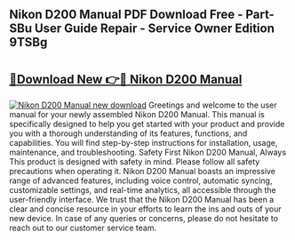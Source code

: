 ## Nikon D200 Manual PDF Download Free - Part-SBu User Guide Repair - Service Owner Edition 9TSBg

# <h2><a href="http://cf1859.oget.top/?id=Nikon+D200+Manual">🔗Download New 👉🔴 Nikon D200 Manual</a></h2>

[![Nikon D200 Manual new download](https://i.imgur.com/5g1atiW.png)](http://cf1859.oget.top/?id=Nikon+D200+Manual)
Greetings and welcome to the user manual for your newly assembled Nikon D200 Manual. This manual is specifically designed to help you get started with your product and provide you with a thorough understanding of its features, functions, and capabilities. You will find step-by-step instructions for installation, usage, maintenance, and troubleshooting. Safety First Nikon D200 Manual, Always This product is designed with safety in mind. Please follow all safety precautions when operating it. Nikon D200 Manual boasts an impressive range of advanced features, including voice control, automatic syncing, customizable settings, and real-time analytics, all accessible through the user-friendly interface. We trust that the Nikon D200 Manual has been a clear and concise resource in your efforts to learn the ins and outs of your new device. In case of any queries or concerns, please do not hesitate to reach out to our customer service team.
